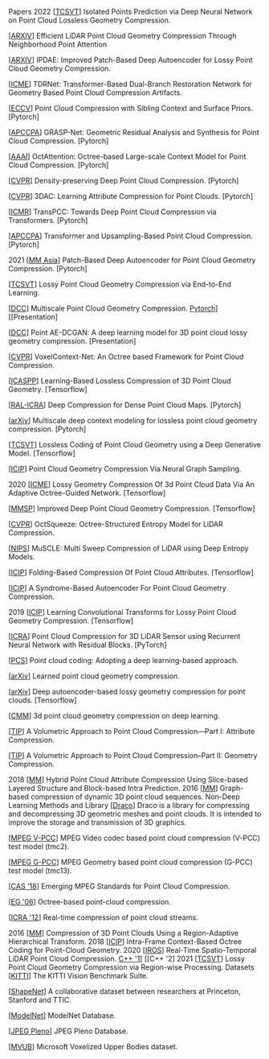 

Papers
2022
[[TCSVT](https://ieeexplore.ieee.org/abstract/document/9852261)] Isolated Points Prediction via Deep Neural Network on Point Cloud Lossless Geometry Compression.

[[ARXIV](https://arxiv.org/abs/2208.12573)] Efficient LiDAR Point Cloud Geometry Compression Through Neighborhood Point Attention

[[ARXIV](https://arxiv.org/abs/2208.02519)] IPDAE: Improved Patch-Based Deep Autoencoder for Lossy Point Cloud Geometry Compression.

[[ICME](https://ieeexplore.ieee.org/abstract/document/9859853)] TDRNet: Transformer-Based Dual-Branch Restoration Network for Geometry Based Point Cloud Compression Artifacts.

[[ECCV](https://arxiv.org/abs/2205.00760)] Point Cloud Compression with Sibling Context and Surface Priors. [Pytorch]

[[APCCPA](https://arxiv.org/abs/2209.04401)] GRASP-Net: Geometric Residual Analysis and Synthesis for Point Cloud Compression. [Pytorch]

[[AAAI](https://arxiv.org/abs/2202.06028)] OctAttention: Octree-based Large-scale Context Model for Point Cloud Compression. [Pytorch]

[[CVPR](http://arxiv.org/abs/2204.12684)] Density-preserving Deep Point Cloud Compression. [Pytorch]

[[CVPR](https://arxiv.org/abs/2203.09931)] 3DAC: Learning Attribute Compression for Point Clouds. [Pytorch]

[[ICMR](https://dl.acm.org/doi/abs/10.1145/3512527.3531423)] TransPCC: Towards Deep Point Cloud Compression via Transformers. [Pytorch]

[[APCCPA](https://dl.acm.org/doi/abs/10.1145/3552457.3555731)] Transformer and Upsampling-Based Point Cloud Compression. [Pytorch]

2021
[[MM Asia](https://dl.acm.org/doi/abs/10.1145/3469877.3490611)] Patch-Based Deep Autoencoder for Point Cloud Geometry Compression. [Pytorch]

[[TCSVT](https://ieeexplore.ieee.org/document/9321375)] Lossy Point Cloud Geometry Compression via End-to-End Learning.

[[DCC](https://ieeexplore.ieee.org/document/9418789)] Multiscale Point Cloud Geometry Compression. [Pytorch](https://github.com/NJUVISION/PCGCv2)] [[Presentation]

[[DCC](https://ieeexplore.ieee.org/document/9418793)] Point AE-DCGAN: A deep learning model for 3D point cloud lossy geometry compression. [Presentation]

[[CVPR](https://arxiv.org/abs/2105.02158)] VoxelContext-Net: An Octree based Framework for Point Cloud Compression.

[[ICASPP](https://ieeexplore.ieee.org/document/9414763)] Learning-Based Lossless Compression of 3D Point Cloud Geometry. [Tensorflow]

[[RAL-ICRA](https://ieeexplore.ieee.org/document/9354895)] Deep Compression for Dense Point Cloud Maps. [Pytorch]

[[arXiv](https://arxiv.org/abs/2104.09859)] Multiscale deep context modeling for lossless point cloud geometry compression. [Pytorch]

[[TCSVT](https://ieeexplore.ieee.org/abstract/document/9496667)] Lossless Coding of Point Cloud Geometry using a Deep Generative Model. [Tensorflow]

[[ICIP](https://ieeexplore.ieee.org/document/9506631)] Point Cloud Geometry Compression Via Neural Graph Sampling.

2020
[[ICME](https://ieeexplore.ieee.org/document/9102866)] Lossy Geometry Compression Of 3d Point Cloud Data Via An Adaptive Octree-Guided Network. [Tensorflow]

[[MMSP](https://ieeexplore.ieee.org/document/9287077)] Improved Deep Point Cloud Geometry Compression. [Tensorflow]

[[CVPR](https://ieeexplore.ieee.org/document/9157381)] OctSqueeze: Octree-Structured Entropy Model for LiDAR Compression.

[[NIPS](https://arxiv.org/abs/2011.07590)] MuSCLE: Multi Sweep Compression of LiDAR using Deep Entropy Models.

[[ICIP](https://ieeexplore.ieee.org/document/9191180)] Folding-Based Compression Of Point Cloud Attributes. [Tensorflow]

[[ICIP](https://ieeexplore.ieee.org/document/9190647)] A Syndrome-Based Autoencoder For Point Cloud Geometry Compression.

2019
[[ICIP](https://ieeexplore.ieee.org/document/8803413)] Learning Convolutional Transforms for Lossy Point Cloud Geometry Compression. [Tensorflow]

[[ICRA](https://ieeexplore.ieee.org/document/8794264)] Point Cloud Compression for 3D LiDAR Sensor using Recurrent Neural Network with Residual Blocks. [PyTorch]

[[PCS](https://ieeexplore.ieee.org/document/8954537)] Point cloud coding: Adopting a deep learning-based approach.

[[arXiv](https://arxiv.org/abs/1909.12037)] Learned point cloud geometry compression.

[[arXiv](https://arxiv.org/abs/1905.03691)] Deep autoencoder-based lossy geometry compression for point clouds. [Tensorflow]

[[CMM](https://dl.acm.org/doi/10.1145/3343031.3351061)] 3d point cloud geometry compression on deep learning.

[[TIP](https://ieeexplore.ieee.org/document/8676054)] A Volumetric Approach to Point Cloud Compression—Part I: Attribute Compression.

[[TIP](https://ieeexplore.ieee.org/document/8931233)] A Volumetric Approach to Point Cloud Compression–Part II: Geometry Compression.

2018
[[MM](https://dl.acm.org/doi/10.1145/3240508.3240696)] Hybrid Point Cloud Attribute Compression Using Slice-based Layered Structure and Block-based Intra Prediction.
2016
[[MM](https://ieeexplore.ieee.org/document/7405340)] Graph-based compression of dynamic 3D point cloud sequences.
Non-Deep Learning Methods and Library
[[Draco](https://github.com/google/draco)] Draco is a library for compressing and decompressing 3D geometric meshes and point clouds. It is intended to improve the storage and transmission of 3D graphics.

[[MPEG V-PCC](https://github.com/MPEGGroup/mpeg-pcc-tmc2)] MPEG Video codec based point cloud compression (V-PCC) test model (tmc2).

[[MPEG G-PCC](https://github.com/MPEGGroup/mpeg-pcc-tmc13)] MPEG Geometry based point cloud compression (G-PCC) test model (tmc13).

[[CAS '18](https://ieeexplore.ieee.org/document/8571288)] Emerging MPEG Standards for Point Cloud Compression.

[[EG '06](https://dl.acm.org/doi/10.5555/2386388.2386404)] Octree-based point-cloud compression.

[[ICRA '12](https://ieeexplore.ieee.org/document/6224647)] Real-time compression of point cloud streams.

2016
[[MM](https://ieeexplore.ieee.org/document/7482691)] Compression of 3D Point Clouds Using a Region-Adaptive Hierarchical Transform.
2018
[[ICIP](https://ieeexplore.ieee.org/document/8451802)] Intra-Frame Context-Based Octree Coding for Point-Cloud Geometry.
2020
[[IROS](https://ieeexplore.ieee.org/document/9341071)] Real-Time Spatio-Temporal LiDAR Point Cloud Compression. [C++ '1](https://github.com/yaoli1992/LiDAR-Point-Cloud-Compression)] [[C++ '2]
2021
[[TCSVT](https://ieeexplore.ieee.org/abstract/document/9503405)] Lossy Point Cloud Geometry Compression via Region-wise Processing.
Datasets
[[KITTI](http://www.cvlibs.net/datasets/kitti/)] The KITTI Vision Benchmark Suite.

[[ShapeNet](https://shapenet.org/)] A collaborative dataset between researchers at Princeton, Stanford and TTIC.

[[ModelNet](https://modelnet.cs.princeton.edu/)] ModelNet Database.

[[JPEG Pleno](http://plenodb.jpeg.org/)] JPEG Pleno Database.

[[MVUB](http://plenodb.jpeg.org/pc/microsoft/)] Microsoft Voxelized Upper Bodies dataset.

